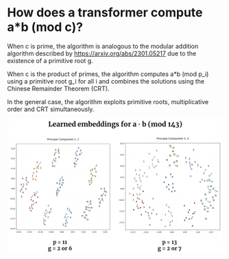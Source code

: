 # How does a transformer compute a*b (mod c)?

When c is prime, the algorithm is analogous to the modular addition algorithm described by https://arxiv.org/abs/2301.05217 due to the existence of a primitive root g.

When c is the product of primes, the algorithm computes a*b (mod p_i) using a primitive root g_i for all i and combines the solutions using the Chinese Remainder Theorem (CRT).

In the general case, the algorithm exploits primitive roots, multiplicative order and CRT simultaneously.

<p align="center">
  <img src="https://github.com/amudide/multiplication/blob/main/figure.png" alt="Figure"/>
</p>

